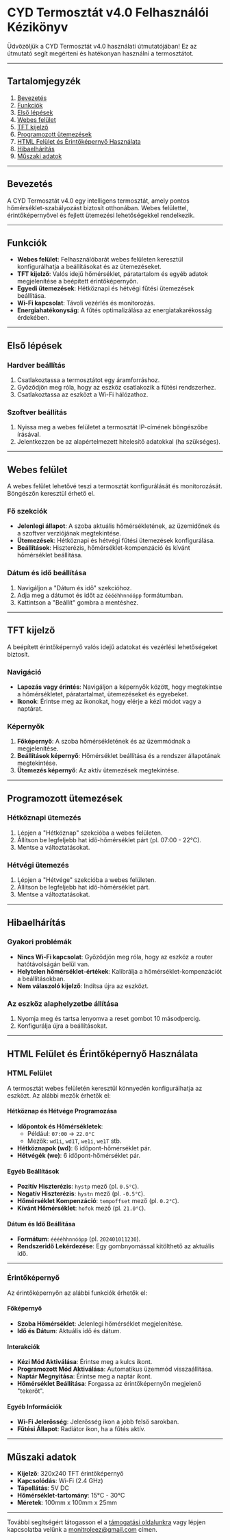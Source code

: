 # CYD Termosztát v4.0 Felhasználói Kézikönyv

Üdvözöljük a CYD Termosztát v4.0 használati útmutatójában! Ez az útmutató segít megérteni és hatékonyan használni a termosztátot.

---

## Tartalomjegyzék
1. [Bevezetés](#bevezetés)
2. [Funkciók](#funkciók)
3. [Első lépések](#első-lépések)
4. [Webes felület](#webes-felület)
5. [TFT kijelző](#tft-kijelző)
6. [Programozott ütemezések](#programozott-ütemezések)
7. [HTML Felület és Érintőképernyő Használata](#html-felület-és-érintőképernyő-használata)
8. [Hibaelhárítás](#hibaelhárítás)
9. [Műszaki adatok](#műszaki-adatok)

---

## Bevezetés

A CYD Termosztát v4.0 egy intelligens termosztát, amely pontos hőmérséklet-szabályozást biztosít otthonában. Webes felülettel, érintőképernyővel és fejlett ütemezési lehetőségekkel rendelkezik.

---

## Funkciók

- **Webes felület**: Felhasználóbarát webes felületen keresztül konfigurálhatja a beállításokat és az ütemezéseket.
- **TFT kijelző**: Valós idejű hőmérséklet, páratartalom és egyéb adatok megjelenítése a beépített érintőképernyőn.
- **Egyedi ütemezések**: Hétköznapi és hétvégi fűtési ütemezések beállítása.
- **Wi-Fi kapcsolat**: Távoli vezérlés és monitorozás.
- **Energiahatékonyság**: A fűtés optimalizálása az energiatakarékosság érdekében.

---

## Első lépések

### Hardver beállítás
1. Csatlakoztassa a termosztátot egy áramforráshoz.
2. Győződjön meg róla, hogy az eszköz csatlakozik a fűtési rendszerhez.
3. Csatlakoztassa az eszközt a Wi-Fi hálózathoz.

### Szoftver beállítás
1. Nyissa meg a webes felületet a termosztát IP-címének böngészőbe írásával.
2. Jelentkezzen be az alapértelmezett hitelesítő adatokkal (ha szükséges).

---

## Webes felület

A webes felület lehetővé teszi a termosztát konfigurálását és monitorozását. Böngészőn keresztül érhető el.

### Fő szekciók
- **Jelenlegi állapot**: A szoba aktuális hőmérsékletének, az üzemidőnek és a szoftver verziójának megtekintése.
- **Ütemezések**: Hétköznapi és hétvégi fűtési ütemezések konfigurálása.
- **Beállítások**: Hiszterézis, hőmérséklet-kompenzáció és kívánt hőmérséklet beállítása.

### Dátum és idő beállítása
1. Navigáljon a "Dátum és idő" szekcióhoz.
2. Adja meg a dátumot és időt az `ééééhhnnóópp` formátumban.
3. Kattintson a "Beállít" gombra a mentéshez.

---

## TFT kijelző

A beépített érintőképernyő valós idejű adatokat és vezérlési lehetőségeket biztosít.

### Navigáció
- **Lapozás vagy érintés**: Navigáljon a képernyők között, hogy megtekintse a hőmérsékletet, páratartalmat, ütemezéseket és egyebeket.
- **Ikonok**: Érintse meg az ikonokat, hogy elérje a kézi módot vagy a naptárat.

### Képernyők
1. **Főképernyő**: A szoba hőmérsékletének és az üzemmódnak a megjelenítése.
2. **Beállítások képernyő**: Hőmérséklet beállítása és a rendszer állapotának megtekintése.
3. **Ütemezés képernyő**: Az aktív ütemezések megtekintése.

---

## Programozott ütemezések

### Hétköznapi ütemezés
1. Lépjen a "Hétköznap" szekcióba a webes felületen.
2. Állítson be legfeljebb hat idő-hőmérséklet párt (pl. 07:00 - 22°C).
3. Mentse a változtatásokat.

### Hétvégi ütemezés
1. Lépjen a "Hétvége" szekcióba a webes felületen.
2. Állítson be legfeljebb hat idő-hőmérséklet párt.
3. Mentse a változtatásokat.

---

## Hibaelhárítás

### Gyakori problémák
- **Nincs Wi-Fi kapcsolat**: Győződjön meg róla, hogy az eszköz a router hatótávolságán belül van.
- **Helytelen hőmérséklet-értékek**: Kalibrálja a hőmérséklet-kompenzációt a beállításokban.
- **Nem válaszoló kijelző**: Indítsa újra az eszközt.

### Az eszköz alaphelyzetbe állítása
1. Nyomja meg és tartsa lenyomva a reset gombot 10 másodpercig.
2. Konfigurálja újra a beállításokat.

---

## HTML Felület és Érintőképernyő Használata

### HTML Felület

A termosztát webes felületén keresztül könnyedén konfigurálhatja az eszközt. Az alábbi mezők érhetők el:

#### **Hétköznap és Hétvége Programozása**
- **Időpontok és Hőmérsékletek**: 
  - Például: `07:00` -> `22.0°C`
  - Mezők: `wd1i`, `wd1T`, `we1i`, `we1T` stb.
- **Hétköznapok (wd)**: 6 időpont-hőmérséklet pár.
- **Hétvégék (we)**: 6 időpont-hőmérséklet pár.

#### **Egyéb Beállítások**
- **Pozitív Hiszterézis**: `hystp` mező (pl. `0.5°C`).
- **Negatív Hiszterézis**: `hystn` mező (pl. `-0.5°C`).
- **Hőmérséklet Kompenzáció**: `tempoffset` mező (pl. `0.2°C`).
- **Kívánt Hőmérséklet**: `hofok` mező (pl. `21.0°C`).

#### **Dátum és Idő Beállítása**
- **Formátum**: `ééééhhnnóópp` (pl. `202401011230`).
- **Rendszeridő Lekérdezése**: Egy gombnyomással kitölthető az aktuális idő.

---

### Érintőképernyő

Az érintőképernyőn az alábbi funkciók érhetők el:

#### **Főképernyő**
- **Szoba Hőmérséklet**: Jelenlegi hőmérséklet megjelenítése.
- **Idő és Dátum**: Aktuális idő és dátum.

#### **Interakciók**
- **Kézi Mód Aktiválása**: Érintse meg a kulcs ikont.
- **Programozott Mód Aktiválása**: Automatikus üzemmód visszaállítása.
- **Naptár Megnyitása**: Érintse meg a naptár ikont.
- **Hőmérséklet Beállítása**: Forgassa az érintőképernyőn megjelenő "tekerőt".

#### **Egyéb Információk**
- **Wi-Fi Jelerősség**: Jelerősség ikon a jobb felső sarokban.
- **Fűtési Állapot**: Radiátor ikon, ha a fűtés aktív.

---

## Műszaki adatok

- **Kijelző**: 320x240 TFT érintőképernyő
- **Kapcsolódás**: Wi-Fi (2.4 GHz)
- **Tápellátás**: 5V DC
- **Hőmérséklet-tartomány**: 15°C - 30°C
- **Méretek**: 100mm x 100mm x 25mm

---

További segítségért látogasson el a [támogatási oldalunkra](#) vagy lépjen kapcsolatba velünk a monitroleez@gmail.com címen.
